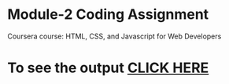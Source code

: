 
# Module-2 Coding Assignment

Coursera course: HTML, CSS, and Javascript for Web Developers

# To see the output [CLICK HERE](https://piyush168713.github.io/Coursera-HTML-CSS-JavaScript-for-Web-Developers/Module-2/index.html)
